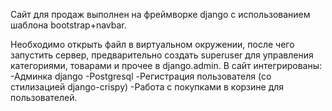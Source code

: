 Сайт для продаж выполнен на фреймворке django с использованием шаблона bootstrap+navbar.

Необходимо открыть файл в виртуальном окружении, после чего запустить сервер, предварительно создать superuser для управления категориями, товарами и прочее в django.admin.
В сайт интегрированы:
-Админка django
-Postgresql
-Регистрация пользователя (со стилизацией django-crispy)
-Работа с покупками в корзине для пользователей.

